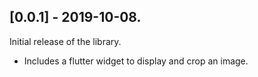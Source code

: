 ## [0.0.1] - 2019-10-08.

Initial release of the library.

- Includes a flutter widget to display and crop an image.
